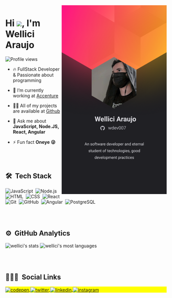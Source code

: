 <img align="right" height="590em" src="https://github.com/wdev007/wdev007/blob/main/profile.png?raw=true"/>
<h1 align="left">Hi <img src="https://raw.githubusercontent.com/kaueMarques/kaueMarques/master/hi.gif" width="30px">, I'm Wellici Araujo</h1>
<p align="left"> <img src="https://komarev.com/ghpvc/?username=wdev007&color=yellow" alt="Profile views" /> </p>

- 🔥 FullStack Developer & Passionate about programming 

- 🔭 I’m currently working at [Accenture](https://www.accenture.com/br-pt)

- 👨‍💻 All of my projects are available at [Github](https://github.com/wdev007)

- 💬 Ask me about **JavaScript, Node.JS, React, Angular**

- ⚡ Fun fact **Oneye 😜**

<br><br>

## 🛠 &nbsp;Tech Stack

![JavaScript](https://img.shields.io/badge/-JavaScript-05122A?style=flat&logo=javascript)&nbsp;
![Node.js](https://img.shields.io/badge/-Node.js-05122A?style=flat&logo=node.js)&nbsp;
![HTML](https://img.shields.io/badge/-HTML-05122A?style=flat&logo=HTML5)&nbsp;
![CSS](https://img.shields.io/badge/-CSS-05122A?style=flat&logo=CSS3&logoColor=1572B6)&nbsp;
![React](https://img.shields.io/badge/-React-05122A?style=flat&logo=react)&nbsp;
![Git](https://img.shields.io/badge/-Git-05122A?style=flat&logo=git)&nbsp;
![GitHub](https://img.shields.io/badge/-GitHub-05122A?style=flat&logo=github)&nbsp;
![Angular](https://img.shields.io/badge/-Angular-05122A?style=flat&logo=angular&logoColor=c4332f)&nbsp;
![PostgreSQL](https://img.shields.io/badge/-PostgreSQL-05122A?style=flat&logo=postgresql)&nbsp;

<br><br>

## ⚙️ &nbsp;GitHub Analytics

<p align="left">
<img width="530em" src="https://github-readme-stats.vercel.app/api?username=wdev007&show_icons=true&theme=dracula&include_all_commits=true" alt="wellici's stats"/>
<img width="530em" src="https://github-readme-stats.vercel.app/api/top-langs/?username=wdev007&layout=compact&theme=dracula" alt="wellici's most languages"/>
</p>

<br><br>

## 👨🏽‍🦲 &nbsp;Social Links

<p align="left" style="background:yellow">
<a href="https://codepen.io/wdev007" target="_blank">
  <img align="center" src="https://img.shields.io/badge/-wellici-05122A?style=flat&logo=codepen" alt="codepen"/>
</a>
<a href="https://twitter.com/wdev007" target="_blank">
  <img align="center" src="https://img.shields.io/badge/-wellici-05122A?style=flat&logo=twitter" alt="twitter"/>  
</a>
<a href="https://www.linkedin.com/in/wellici-ara%C3%BAjo-10234b165" target="_blank">
  <img align="center" src="https://img.shields.io/badge/-wellici-05122A?style=flat&logo=linkedin" alt="linkedin"/>
</a>
<a href="https://www.instagram.com/wellici_" target="_blank">
 <img align="center" src="https://img.shields.io/badge/-wellici-05122A?style=flat&logo=instagram" alt="instagram"/>
</a>
</p>


